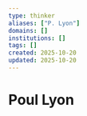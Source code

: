 ```yaml
---
type: thinker
aliases: ["P. Lyon"]
domains: []
institutions: []
tags: []
created: 2025-10-20
updated: 2025-10-20
---
```


# Poul Lyon



